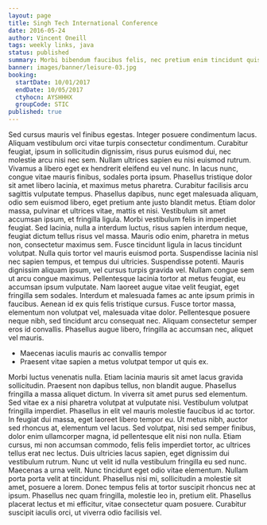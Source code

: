 ```yaml
---
layout: page
title: Singh Tech International Conference
date: 2016-05-24
author: Vincent Oneill
tags: weekly links, java
status: published
summary: Morbi bibendum faucibus felis, nec pretium enim tincidunt quis.
banner: images/banner/leisure-03.jpg
booking:
  startDate: 10/01/2017
  endDate: 10/05/2017
  ctyhocn: AYSHHHX
  groupCode: STIC
published: true
---
```

Sed cursus mauris vel finibus egestas. Integer posuere condimentum lacus. Aliquam vestibulum orci vitae turpis consectetur condimentum. Curabitur feugiat, ipsum in sollicitudin dignissim, risus purus euismod dui, nec molestie arcu nisi nec sem. Nullam ultrices sapien eu nisi euismod rutrum. Vivamus a libero eget ex hendrerit eleifend eu vel nunc. In lacus nunc, congue vitae mauris finibus, sodales porta ipsum. Phasellus tristique dolor sit amet libero lacinia, et maximus metus pharetra. Curabitur facilisis arcu sagittis vulputate tempus. Phasellus dapibus, nunc eget malesuada aliquam, odio sem euismod libero, eget pretium ante justo blandit metus. Etiam dolor massa, pulvinar et ultrices vitae, mattis et nisi. Vestibulum sit amet accumsan ipsum, et fringilla ligula. Morbi vestibulum felis in imperdiet feugiat. Sed lacinia, nulla a interdum luctus, risus sapien interdum neque, feugiat dictum tellus risus vel massa.
Mauris odio enim, pharetra in metus non, consectetur maximus sem. Fusce tincidunt ligula in lacus tincidunt volutpat. Nulla quis tortor vel mauris euismod porta. Suspendisse lacinia nisl nec sapien tempus, et tempus dui ultricies. Suspendisse potenti. Mauris dignissim aliquam ipsum, vel cursus turpis gravida vel. Nullam congue sem ut arcu congue maximus. Pellentesque lacinia tortor at metus feugiat, eu accumsan ipsum vulputate. Nam laoreet augue vitae velit feugiat, eget fringilla sem sodales. Interdum et malesuada fames ac ante ipsum primis in faucibus. Aenean id ex quis felis tristique cursus. Fusce tortor massa, elementum non volutpat vel, malesuada vitae dolor. Pellentesque posuere neque nibh, sed tincidunt arcu consequat nec. Aliquam consectetur semper eros id convallis. Phasellus augue libero, fringilla ac accumsan nec, aliquet vel mauris.

* Maecenas iaculis mauris ac convallis tempor
* Praesent vitae sapien a metus volutpat tempor ut quis ex.

Morbi luctus venenatis nulla. Etiam lacinia mauris sit amet lacus gravida sollicitudin. Praesent non dapibus tellus, non blandit augue. Phasellus fringilla a massa aliquet dictum. In viverra sit amet purus sed elementum. Sed vitae ex a nisi pharetra volutpat at vulputate nisi. Vestibulum volutpat fringilla imperdiet. Phasellus in elit vel mauris molestie faucibus id ac tortor. In feugiat dui massa, eget laoreet libero tempor eu. Ut metus nibh, auctor sed rhoncus at, elementum vel lacus. Sed volutpat, nisi sed semper finibus, dolor enim ullamcorper magna, id pellentesque elit nisi non nulla. Etiam cursus, mi non accumsan commodo, felis felis imperdiet tortor, ac ultrices tellus erat nec lectus. Duis ultricies lacus sapien, eget dignissim dui vestibulum rutrum. Nunc ut velit id nulla vestibulum fringilla eu sed nunc. Maecenas a urna velit.
Nunc tincidunt eget odio vitae elementum. Nullam porta porta velit at tincidunt. Phasellus nisi mi, sollicitudin a molestie sit amet, posuere a lorem. Donec tempus felis at tortor suscipit rhoncus nec at ipsum. Phasellus nec quam fringilla, molestie leo in, pretium elit. Phasellus placerat lectus et mi efficitur, vitae consectetur quam posuere. Curabitur suscipit iaculis orci, ut viverra odio facilisis vel.
